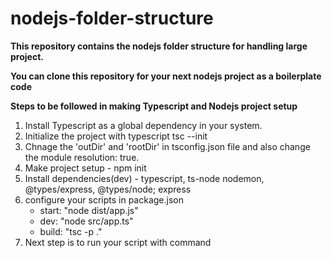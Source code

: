 # nodejs-folder-structure

**This repository contains the nodejs folder structure for handling large project.**

**You can clone this repository for your next nodejs project as a boilerplate code**

**Steps to be followed in making Typescript and Nodejs project setup**

1. Install Typescript as a global dependency in your system.
2. Initialize the project with typescript tsc --init
3. Chnage the 'outDir' and 'rootDir' in tsconfig.json file and also change the module resolution: true.
4. Make project setup - npm init
5. Install dependencies(dev) - typescript, ts-node nodemon, @types/express, @types/node; express
6. configure your scripts in package.json
   - start: "node dist/app.js"
   * dev: "node src/app.ts"
   * build: "tsc -p ."
7. Next step is to run your script with command
